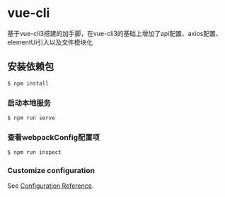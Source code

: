 
# vue-cli
基于vue-cli3搭建的加手脚，在vue-cli3的基础上增加了api配置、axios配置、elementUi引入以及文件模块化

## 安装依赖包
```js
$ npm install
```

### 启动本地服务
```js
$ npm run serve
```
### 查看webpackConfig配置项
```js
$ npm run inspect
```

### Customize configuration
See [Configuration Reference](https://cli.vuejs.org/config/).
